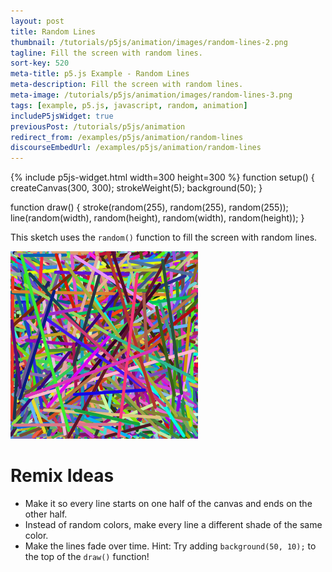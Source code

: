 ```yaml
---
layout: post
title: Random Lines
thumbnail: /tutorials/p5js/animation/images/random-lines-2.png
tagline: Fill the screen with random lines.
sort-key: 520
meta-title: p5.js Example - Random Lines
meta-description: Fill the screen with random lines.
meta-image: /tutorials/p5js/animation/images/random-lines-3.png
tags: [example, p5.js, javascript, random, animation]
includeP5jsWidget: true
previousPost: /tutorials/p5js/animation
redirect_from: /examples/p5js/animation/random-lines
discourseEmbedUrl: /examples/p5js/animation/random-lines
---
```


{% include p5js-widget.html width=300 height=300 %}
function setup() {
  createCanvas(300, 300);
  strokeWeight(5);
  background(50);
}

function draw() {
  stroke(random(255), random(255), random(255));
  line(random(width), random(height), random(width), random(height));
}
</script>

This sketch uses the `random()` function to fill the screen with random lines.

![random lines](/tutorials/p5js/animation/images/random-lines-1.png)

# Remix Ideas

- Make it so every line starts on one half of the canvas and ends on the other half.
- Instead of random colors, make every line a different shade of the same color.
- Make the lines fade over time. Hint: Try adding `background(50, 10);` to the top of the `draw()` function!
